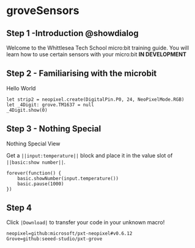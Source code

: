 # groveSensors

## Step 1 -Introduction @showdialog
<!---  @unplugged Deprecated use @showdialog --->
Welcome to the Whittlesea Tech School micro:bit training guide.
You will learn how to use certain sensors with your micro:bit
**IN DEVELOPMENT**

## Step 2 - Familiarising with the microbit 
Hello World
```blocks
let strip2 = neopixel.create(DigitalPin.P0, 24, NeoPixelMode.RGB)
let _4Digit: grove.TM1637 = null
_4Digit.show(0)
```

## Step 3 - Nothing Special 
Nothing Special View

Get a ``||input:temperature||`` block and place it in the value slot of ``||basic:show number||``.

```blocks
forever(function() {
    basic.showNumber(input.temperature())
    basic.pause(1000)
})
```

## Step 4

Click ``|Download|`` to transfer your code in your unknown macro!

```package
neopixel=github:microsoft/pxt-neopixel#v0.6.12
Grove=github:seeed-studio/pxt-grove
```